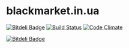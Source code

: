 # blackmarket.in.ua
[![Bitdeli Badge](https://d2weczhvl823v0.cloudfront.net/my8bit/keyboard-navigation-for-chrome/trend.png)](https://bitdeli.com/free "Bitdeli Badge")
[![Build Status](https://travis-ci.org/my8bit/blackmarket.in.ua.svg)](https://travis-ci.org/my8bit/blackmarket.in.ua)
[![Code Climate](https://codeclimate.com/github/my8bit/blackmarket.in.ua/badges/gpa.svg)](https://codeclimate.com/github/my8bit/blackmarket.in.ua)


[![Bitdeli Badge](https://d2weczhvl823v0.cloudfront.net/my8bit/blackmarket.in.ua/trend.png)](https://bitdeli.com/free "Bitdeli Badge")

